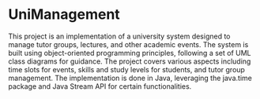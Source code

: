 # UniManagement
This project is an implementation of a university system designed to manage tutor groups, lectures, and other academic events. The system is built using object-oriented programming principles, following a set of UML class diagrams for guidance. The project covers various aspects including time slots for events, skills and study levels for students, and tutor group management. The implementation is done in Java, leveraging the java.time package and Java Stream API for certain functionalities.
